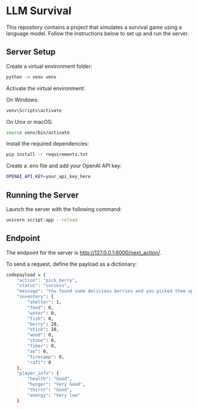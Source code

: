 # LLM Survival

This repository contains a project that simulates a survival game using a language model. Follow the instructions below to set up and run the server.

## Server Setup

Create a virtual environment folder:

```bash
python -m venv venv
```

Activate the virtual environment:


On Windows:
```bash
venv\Scripts\activate
```
On Unix or macOS:
```bash
source venv/bin/activate
```
Install the required dependencies:

```bash
pip install -r requirements.txt
```

Create a .env file and add your OpenAI API key:
```bash
OPENAI_API_KEY=your_api_key_here
```

## Running the Server
Launch the server with the following command:
```bash
uvicorn script:app --reload
```

## Endpoint

The endpoint for the server is http://127.0.0.1:8000/next_action/.

To send a request, define the payload as a dictionary:
```bash
codepayload = {
    "action": "pick_berry",
    "status": "success",
    "message": "You found some delicious berries and you picked them up!",
    "inventory": {
        "shelter": 1,
        "food": 0,
        "water": 0,
        "fish": 0,
        "berry": 20,
        "stick": 10,
        "wood": 0,
        "stone": 0,
        "fiber": 0,
        "ax": 0,
        "firecamp": 0,
        "raft": 0
    },
    "player_info": {
        "health": "Good",
        "hunger": "Very Good",
        "thirst": "Good",
        "energy": "Very low"
    }
```
